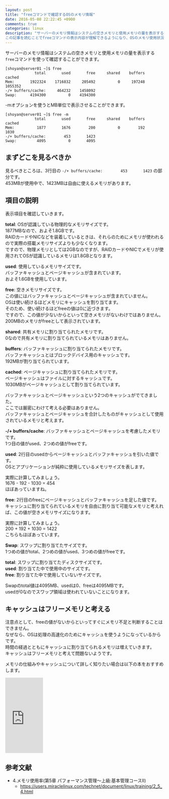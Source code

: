```yaml
---
layout: post
title: "freeコマンドで確認するOSのメモリ情報"
date: 2016-05-08 22:22:45 +0900
comments: true
categories: linux
description: "サーバーのメモリ情報はシステムの空きメモリと使用メモリの量を表示するfreeコマンドを使って確認することができます。
この記事を読むことでfreeコマンドの表示内容が理解できるようになり、OSのメモリ使用状況を把握できるようになります。"
---
```


サーバーのメモリ情報はシステムの空きメモリと使用メモリの量を表示する`free`コマンドを使って確認することができます。


```
[shoyan@server01 ~]$ free
             total       used       free     shared    buffers     cached
Mem:       1922324    1716832     205492          0     197248    1055352
-/+ buffers/cache:     464232    1458092
Swap:      4194300          0    4194300

```

-mオプションを使うとMB単位で表示させることができます。


```
[shoyan@server01 ~]$ free -m
             total       used       free     shared    buffers     cached
Mem:          1877       1676        200          0        192       1030
-/+ buffers/cache:        453       1423
Swap:         4095          0       4095

```

## まずどこを見るべきか

見るべきところは、3行目の `-/+ buffers/cache:        453       1423` の部分です。  
453MBが使用中で、1423MBは自由に使えるメモリがあります。

## 項目の説明

表示項目を確認していきます。

**total**: OSが認識している物理的なメモリサイズです。  
1877MBなので、およそ1.8GBです。  
RAIDカードやNICなどを装着しているときは、それらのためにメモリが使われるので実際の搭載メモリサイズよりも少なくなります。  
ですので、物理メモリとしては2GBなのですが、RAIDカードやNICでメモリが使用されてOSが認識しているメモリは1.8GBとなります。  

**used**: 使用しているメモリサイズです。  
バッファキャッシュとページキャッシュが含まれています。  
およそ1.6GBを使用しています。

**free**: 空きメモリサイズです。  
この値にはバッファキャッシュとページキャッシュが含まれていません。  
OSは使い続けるほどメモリにキャッシュを割り当てます。  
そのため、使い続けるほどfreeの値は0に近づきます。  
ですので、この値が少ないからといって空きメモリがないわけではありません。  
200MBのメモリがfreeとして表示されています。

**shared**: 共有メモリに割り当てられたメモリです。  
0なので共有メモリに割り当てられているメモリはありません。

**buffers**: バッファキャッシュに割り当てられたメモリです。  
バッファキャッシュとはブロックデバイス用のキャッシュです。  
192MBが割り当てられています。

**cached**: ページキャッシュに割り当てられたメモリです。  
ページキャッシュはファイルに対するキャッシュです。  
1030MBがページキャッシュとして割り当てられています。  

バッファキャッシュとページキャッシュという2つのキャッシュがでてきました。  
ここでは厳密にわけて考える必要はありません。  
バッファキャッシュとページキャッシュを合計したものがキャッシュとして使用されているメモリと考えます。  

**-/+ buffers/cache**: バッファキャッシュとページキャッシュを考慮したメモリです。  
1つ目の値がused、2つめの値がfreeです。

**used**: 2行目のusedからページキャッシュとバッファキャッシュを引いた値です。  
OSとアプリケーションが純粋に使用しているメモリサイズを表します。

実際に計算してみましょう。  
1676 - 192 - 1030 = 454  
ほぼあっていますね。

**free**: 2行目のfreeにページキャッシュとバッファキャッシュを足した値です。  
キャッシュに割り当てられているメモリを自由に割り当て可能なメモリと考えれば、この値が空きメモリサイズになります。

実際に計算してみましょう。  
200 + 192 + 1030 = 1422  
こちらもほぼあっています。

**Swap**: スワップに割り当てたサイズです。  
1つめの値がtotal、2つめの値がused、3つめの値がfreeです。

**total**: スワップに割り当てたディスクサイズです。  
**used**: 割り当てた中で使用中のサイズです。  
**free**: 割り当てた中で使用していないサイズです。

Swapのtotal値は4095MB、usedは0、freeは4095MBです。  
usedが0なのでスワップ領域は使われていないことになります。

## キャッシュはフリーメモリと考える

注意点として、freeの値がないからといってすぐにメモリ不足と判断することはできません。  
なぜなら、OSは処理の高速化のためにキャッシュを使うようになっているからです。  
時間の経過とともにキャッシュに割り当てられるメモリは増えていきます。  
キャッシュはフリーメモリと考えて問題ないようです。  

メモリの仕組みやキャッシュについて詳しく知りたい場合は以下の本をおすすめします。

<iframe src="http://rcm-fe.amazon-adsystem.com/e/cm?lt1=_blank&bc1=000000&IS2=1&bg1=DBD1D1&fc1=000000&lc1=0000FF&t=syoyama-22&o=9&p=8&l=as4&m=amazon&f=ifr&ref=ss_til&asins=479811703X" style="width:120px;height:240px;" scrolling="no" marginwidth="0" marginheight="0" frameborder="0"></iframe>

## 参考文献
* 4.メモリ使用率(第5章 パフォーマンス管理～上級:基本管理コースII)
  - https://users.miraclelinux.com/technet/document/linux/training/2_5_4.html
